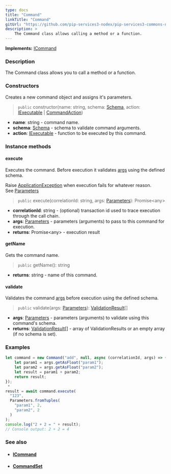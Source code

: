 ```yaml
---
type: docs
title: "Command"
linkTitle: "Command"
gitUrl: "https://github.com/pip-services3-nodex/pip-services3-commons-nodex"
description: > 
    The Command class allows calling a method or a function.
---
```


**Implements:** [ICommand](../icommand)

### Description

The Command class allows you to call a method or a function.

### Constructors

Creates a new command object and assigns it's parameters.

> `public` constructor(name: string, schema: [Schema](../../validate/schema), action: [IExecutable](../../run/iexecutable) | [CommandAction](#commandaction))

- **name**: string - command name.
- **schema**: [Schema](../../validate/schema) - schema to validate command arguments.
- **action**:  [IExecutable](../../run/iexecutable) - function to be executed by this command.

### Instance methods

#### execute
Executes the command. Before execution it validates [args](../../run/parameters) using the defined schema.

Raise [ApplicationException](../../errors/application_exception) when execution fails for whatever reason.  
See [Parameters](../../run/parameters)

> `public` execute(correlationId: string, args: [Parameters](../../run/parameters)): Promise\<any\>

- **correlationId**: string - (optional) transaction id used to trace execution through the call chain.
- **args**: [Parameters](../../run/parameters) - parameters (arguments) to pass to this command for execution.
- **returns**: Promise\<any\> - execution result

#### getName
Gets the command name.

> `public` getName(): string

- **returns**: string - name of this command. 

#### validate
Validates the command [args](../../run/parameters) before execution using the defined schema.

> `public` validate(args: [Parameters](../../run/parameters)): [ValidationResult](../../validate/validation_result)[]

- **args**: [Parameters](../../run/parameters) - parameters (arguments) to validate using this command's schema.
- **returns**: [ValidationResult](../../validate/validation_result)[] - array of ValidationResults or an empty array (if no schema is set).

### Examples

```typescript
let command = new Command("add", null, async (correlationId, args) => {
    let param1 = args.getAsFloat("param1");
    let param2 = args.getAsFloat("param2");
    let result = param1 + param2;
    return result;
});
 *     
result = await command.execute(
  "123",
  Parameters.fromTuples(
    "param1", 2,
    "param2", 2
  )
);
console.log("2 + 2 = " + result);
// Console output: 2 + 2 = 4

```

### See also
- #### [ICommand](../icommand)
- #### [CommandSet](../command_set) 
